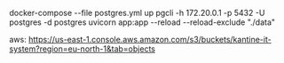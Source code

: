 docker-compose --file postgres.yml up
pgcli -h 172.20.0.1 -p 5432 -U postgres -d postgres
uvicorn app:app --reload --reload-exclude "./data"


aws:
https://us-east-1.console.aws.amazon.com/s3/buckets/kantine-it-system?region=eu-north-1&tab=objects